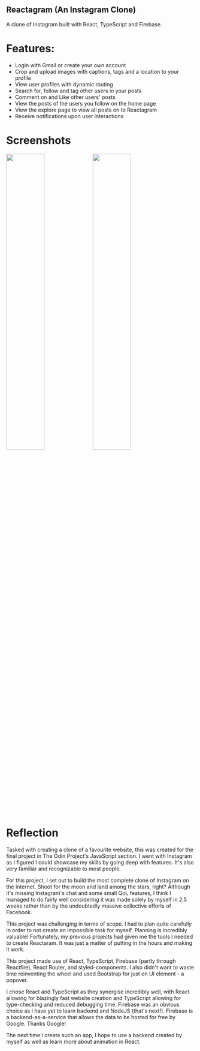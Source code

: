 ## Reactagram (An Instagram Clone)

A clone of Instagram built with React, TypeScript and Firebase.

# Features:

- Login with Gmail or create your own account
- Crop and upload images with captions, tags and a location to your profile
- View user profiles with dynamic routing
- Search for, follow and tag other users in your posts
- Comment on and Like other users' posts
- View the posts of the users you follow on the home page
- View the explore page to view all posts on to Reactagram
- Receive notifications upon user interactions

# Screenshots

<img src="https://i.imgur.com/iwsJmT1.png" width="45%"></img> <img src="https://i.imgur.com/tS4ILN8.png" width="45%"></img>

# Reflection

Tasked with creating a clone of a favourite website, this was created for the final project in The Odin Project's JavaScript section.
I went with Instagram as I figured I could showcase my skills by going deep with features. It's also very familiar and recognizable to most people.

For this project, I set out to build the most complete clone of Instagram on the internet. Shoot for the moon and land among the stars, right?
Although it's missing Instagram's chat and some small QoL features, I think I managed to do fairly well considering it was made solely by myself in 2.5 weeks rather than by the undoubtedly massive collective efforts of Facebook.

This project was challenging in terms of scope. I had to plan quite carefully in order to not create an impossible task for myself. Planning is incredibly valuable!
Fortunately, my previous projects had given me the tools I needed to create Reactaram. It was just a matter of putting in the hours and making it work.

This project made use of React, TypeScript, Firebase (partly through Reactfire), React Router, and styled-components. I also didn't want to waste time reinventing the wheel and used Bootstrap for just on UI element - a popover.

I chose React and TypeScript as they synergise incredibly well, with React allowing for blazingly fast website creation and TypeScript allowing for type-checking and reduced debugging time.
Firebase was an obvious choice as I have yet to learn backend and NodeJS (that's next!). Firebase is a backend-as-a-service that allows the data to be hosted for free by Google. Thanks Google!

The next time I create such an app, I hope to use a backend created by myself as well as learn more about animation in React.
